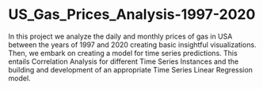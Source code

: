 # US_Gas_Prices_Analysis-1997-2020
In this project we analyze the daily and monthly prices of gas in USA between the years of 1997 and 2020 creating basic insightful visualizations. Then, we embark on creating a model for time series predictions. This entails Correlation Analysis for different Time Series Instances and the building and development of an appropriate Time Series Linear Regression model.
